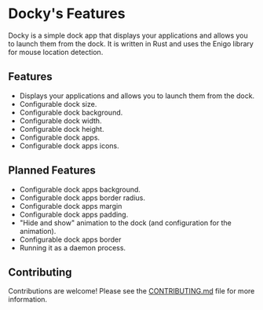 # Docky's Features

Docky is a simple dock app that displays your applications and allows you to launch them from the dock. It is written in Rust and uses the Enigo library for mouse location detection. 

## Features

- Displays your applications and allows you to launch them from the dock.
- Configurable dock size.
- Configurable dock background.
- Configurable dock width.
- Configurable dock height.
- Configurable dock apps.
- Configurable dock apps icons.

## Planned Features

- Configurable dock apps background.
- Configurable dock apps border radius.
- Configurable dock apps margin 
- Configurable dock apps padding.
- "Hide and show" animation to the dock (and configuration for the animation). 
- Configurable dock apps border 
- Running it as a daemon process.

## Contributing

Contributions are welcome! Please see the [CONTRIBUTING.md](CONTRIBUTING.md) file for more information.

